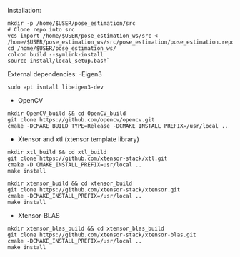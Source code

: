 Installation:
~~~~
mkdir -p /home/$USER/pose_estimation/src
# Clone repo into src
vcs import /home/$USER/pose_estimation_ws/src < /home/$USER/pose_estimation_ws/src/pose_estimation/pose_estimation.repos
cd /home/$USER/pose_estimation_ws/
colcon build --symlink-install
source install/local_setup.bash`
~~~~


External dependencies:
  -Eigen3
  ~~~~
  sudo apt isntall libeigen3-dev
  ~~~~
  - OpenCV
  ~~~~
  mkdir OpenCV_build && cd OpenCV_build
  git clone https://github.com/opencv/opencv.git
  cmake -DCMAKE_BUILD_TYPE=Release -DCMAKE_INSTALL_PREFIX=/usr/local ..
  ~~~~
  - Xtensor and xtl (xtensor template library)
  ~~~~
  mkdir xtl_build && cd xtl_build
  git clone https://github.com/xtensor-stack/xtl.git
  cmake -D CMAKE_INSTALL_PREFIX=usr/local ..
  make install
  ~~~~
  ~~~~
  mkdir xtensor_build && cd xtensor_build
  git clone https://github.com/xtensor-stack/xtensor.git
  cmake -DCMAKE_INSTALL_PREFIX=/usr/local ..
  make install
  ~~~~
  - Xtensor-BLAS
  ~~~~
  mkdir xtensor_blas_build && cd xtensor_blas_build
  git clone https://github.com/xtensor-stack/xtensor-blas.git
  cmake -DCMAKE_INSTALL_PREFIX=/usr/local ..
  make install
  ~~~~

